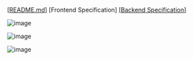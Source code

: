 [[README.md](../README.md "README")]
[Frontend Specification]
[[Backend Specification](backend.md "Backend Spec")]

![image](https://user-images.githubusercontent.com/654993/194750260-830c1500-736c-43fc-9cdd-7b11325fb909.png)

![image](https://user-images.githubusercontent.com/654993/194750242-2f62edcd-1e42-42dc-945a-7793ebd39701.png)

![image](https://user-images.githubusercontent.com/654993/194750284-23f1dc46-654c-430e-a511-c93943357893.png)
